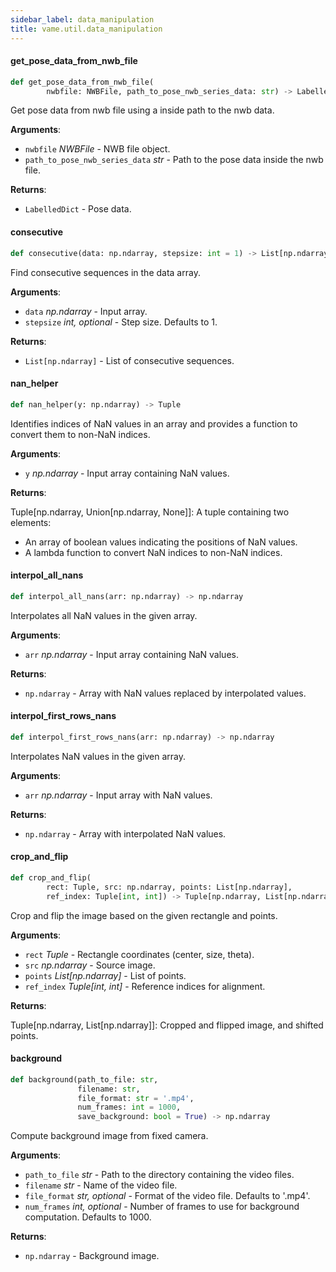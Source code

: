 ```yaml
---
sidebar_label: data_manipulation
title: vame.util.data_manipulation
---
```


#### get\_pose\_data\_from\_nwb\_file

```python
def get_pose_data_from_nwb_file(
        nwbfile: NWBFile, path_to_pose_nwb_series_data: str) -> LabelledDict
```

Get pose data from nwb file using a inside path to the nwb data.

**Arguments**:

- `nwbfile` _NWBFile_ - NWB file object.
- `path_to_pose_nwb_series_data` _str_ - Path to the pose data inside the nwb file.
  

**Returns**:

- `LabelledDict` - Pose data.

#### consecutive

```python
def consecutive(data: np.ndarray, stepsize: int = 1) -> List[np.ndarray]
```

Find consecutive sequences in the data array.

**Arguments**:

- `data` _np.ndarray_ - Input array.
- `stepsize` _int, optional_ - Step size. Defaults to 1.
  

**Returns**:

- `List[np.ndarray]` - List of consecutive sequences.

#### nan\_helper

```python
def nan_helper(y: np.ndarray) -> Tuple
```

Identifies indices of NaN values in an array and provides a function to convert them to non-NaN indices.

**Arguments**:

- `y` _np.ndarray_ - Input array containing NaN values.
  

**Returns**:

  Tuple[np.ndarray, Union[np.ndarray, None]]: A tuple containing two elements:
  - An array of boolean values indicating the positions of NaN values.
  - A lambda function to convert NaN indices to non-NaN indices.

#### interpol\_all\_nans

```python
def interpol_all_nans(arr: np.ndarray) -> np.ndarray
```

Interpolates all NaN values in the given array.

**Arguments**:

- `arr` _np.ndarray_ - Input array containing NaN values.
  

**Returns**:

- `np.ndarray` - Array with NaN values replaced by interpolated values.

#### interpol\_first\_rows\_nans

```python
def interpol_first_rows_nans(arr: np.ndarray) -> np.ndarray
```

Interpolates NaN values in the given array.

**Arguments**:

- `arr` _np.ndarray_ - Input array with NaN values.
  

**Returns**:

- `np.ndarray` - Array with interpolated NaN values.

#### crop\_and\_flip

```python
def crop_and_flip(
        rect: Tuple, src: np.ndarray, points: List[np.ndarray],
        ref_index: Tuple[int, int]) -> Tuple[np.ndarray, List[np.ndarray]]
```

Crop and flip the image based on the given rectangle and points.

**Arguments**:

- `rect` _Tuple_ - Rectangle coordinates (center, size, theta).
- `src` _np.ndarray_ - Source image.
- `points` _List[np.ndarray]_ - List of points.
- `ref_index` _Tuple[int, int]_ - Reference indices for alignment.
  

**Returns**:

  Tuple[np.ndarray, List[np.ndarray]]: Cropped and flipped image, and shifted points.

#### background

```python
def background(path_to_file: str,
               filename: str,
               file_format: str = '.mp4',
               num_frames: int = 1000,
               save_background: bool = True) -> np.ndarray
```

Compute background image from fixed camera.

**Arguments**:

- `path_to_file` _str_ - Path to the directory containing the video files.
- `filename` _str_ - Name of the video file.
- `file_format` _str, optional_ - Format of the video file. Defaults to &#x27;.mp4&#x27;.
- `num_frames` _int, optional_ - Number of frames to use for background computation. Defaults to 1000.
  

**Returns**:

- `np.ndarray` - Background image.

